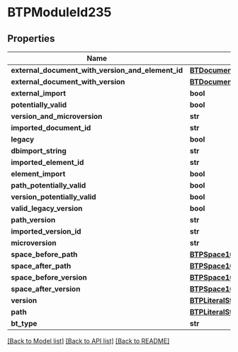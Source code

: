 # BTPModuleId235

## Properties
Name | Type | Description | Notes
------------ | ------------- | ------------- | -------------
**external_document_with_version_and_element_id** | [**BTDocumentWithVersionAndElementId**](BTDocumentWithVersionAndElementId.md) |  | [optional] 
**external_document_with_version** | [**BTDocumentWithVersionId**](BTDocumentWithVersionId.md) |  | [optional] 
**external_import** | **bool** |  | [optional] 
**potentially_valid** | **bool** |  | [optional] 
**version_and_microversion** | **str** |  | [optional] 
**imported_document_id** | **str** |  | [optional] 
**legacy** | **bool** |  | [optional] 
**dbimport_string** | **str** |  | [optional] 
**imported_element_id** | **str** |  | [optional] 
**element_import** | **bool** |  | [optional] 
**path_potentially_valid** | **bool** |  | [optional] 
**version_potentially_valid** | **bool** |  | [optional] 
**valid_legacy_version** | **bool** |  | [optional] 
**path_version** | **str** |  | [optional] 
**imported_version_id** | **str** |  | [optional] 
**microversion** | **str** |  | [optional] 
**space_before_path** | [**BTPSpace10**](BTPSpace10.md) |  | [optional] 
**space_after_path** | [**BTPSpace10**](BTPSpace10.md) |  | [optional] 
**space_before_version** | [**BTPSpace10**](BTPSpace10.md) |  | [optional] 
**space_after_version** | [**BTPSpace10**](BTPSpace10.md) |  | [optional] 
**version** | [**BTPLiteralString259**](BTPLiteralString259.md) |  | [optional] 
**path** | [**BTPLiteralString259**](BTPLiteralString259.md) |  | [optional] 
**bt_type** | **str** |  | [optional] 

[[Back to Model list]](../README.md#documentation-for-models) [[Back to API list]](../README.md#documentation-for-api-endpoints) [[Back to README]](../README.md)



